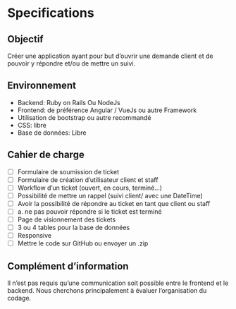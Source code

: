 
# Specifications

## Objectif

Créer une application ayant pour but d’ouvrir une demande client et de pouvoir y répondre et/ou de mettre un suivi.

## Environnement

- Backend: Ruby on Rails Ou NodeJs
- Frontend: de préférence Angular / VueJs ou autre Framework
- Utilisation de bootstrap ou autre recommandé
- CSS: libre
- Base de données: Libre

## Cahier de charge

- [ ] Formulaire de soumission de ticket
- [ ] Formulaire de création d’utilisateur client et staff
- [ ] Workflow d’un ticket (ouvert, en cours, terminé...)
- [ ] Possibilité de mettre un rappel (suivi client/ avec une DateTime)
- [ ] Avoir la possibilité de répondre au ticket en tant que client ou staff
- [ ] a. ne pas pouvoir répondre si le ticket est terminé
- [ ] Page de visionnement des tickets
- [ ] 3 ou 4 tables pour la base de données
- [ ] Responsive
- [ ] Mettre le code sur GitHub ou envoyer un .zip

## Complément d’information

Il n’est pas requis qu’une communication soit possible entre le frontend et le
backend. Nous cherchons principalement à évaluer l’organisation du codage.